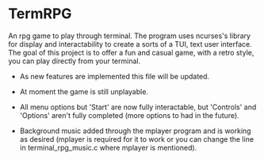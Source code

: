 # TermRPG

An rpg game to play through terminal.
The program uses ncurses's library for display and interactability to create
a sorts of a TUI, text user interface.
The goal of this project is to offer a fun and casual game, with a retro
style, you can play directly from your terminal.

- As new features are implemented this file will be updated.

- At moment the game is still unplayable.

- All menu options but 'Start' are now fully interactable, but
'Controls' and 'Options' aren't fully completed (more options to had in the
future).

- Background music added through the mplayer program and is working as desired
(mplayer is required for it to work or you can change the line in
terminal_rpg_music.c where mplayer is mentioned).
